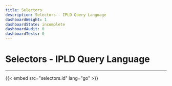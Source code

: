```yaml
---
title: Selectors
description: Selectors - IPLD Query Language
dashboardWeight: 1
dashboardState: incomplete
dashboardAudit: 0
dashboardTests: 0
---
```


# Selectors - IPLD Query Language
---

{{< embed src="selectors.id" lang="go" >}}
